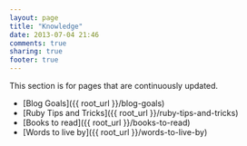 ```yaml
---
layout: page
title: "Knowledge"
date: 2013-07-04 21:46
comments: true
sharing: true
footer: true
---
```


This section is for pages that are continuously updated.

* [Blog Goals]({{ root_url }}/blog-goals)
* [Ruby Tips and Tricks]({{ root_url }}/ruby-tips-and-tricks)
* [Books to read]({{ root_url }}/books-to-read)
* [Words to live by]({{ root_url }}/words-to-live-by)